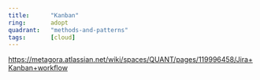```yaml
---
title:      "Kanban"
ring:       adopt
quadrant:   "methods-and-patterns"
tags:       [cloud]
---
```




https://metagora.atlassian.net/wiki/spaces/QUANT/pages/119996458/Jira+Kanban+workflow

